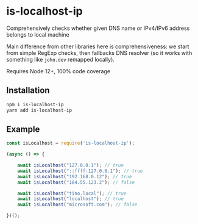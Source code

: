 # is-localhost-ip

Comprehensively checks whether given DNS name or IPv4/IPv6 address belongs to local machine

Main difference from other libraries here is comprehensiveness: we start from simple RegExp checks, then fallbacks DNS resolver (so it works with something like `john.dev` remapped locally).

Requires Node 12+, 100% code coverage

## Installation

```sh
npm i is-localhost-ip
yarn add is-localhost-ip
```

## Example

```js
const isLocalhost = require('is-localhost-ip');

(async () => {

    await isLocalhost("127.0.0.1"); // true
    await isLocalhost("::ffff:127.0.0.1"); // true
    await isLocalhost("192.168.0.12"); // true
    await isLocalhost("184.55.123.2"); // false

    await isLocalhost("tino.local"); // true
    await isLocalhost("localhost"); // true
    await isLocalhost("microsoft.com"); // false

})();

```
